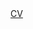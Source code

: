 <a href="https://drive.google.com/file/d/1uIwYi0ThEgiBRauss0J76qZd_xZNXdRH/view?usp=sharing">
CV
</a>